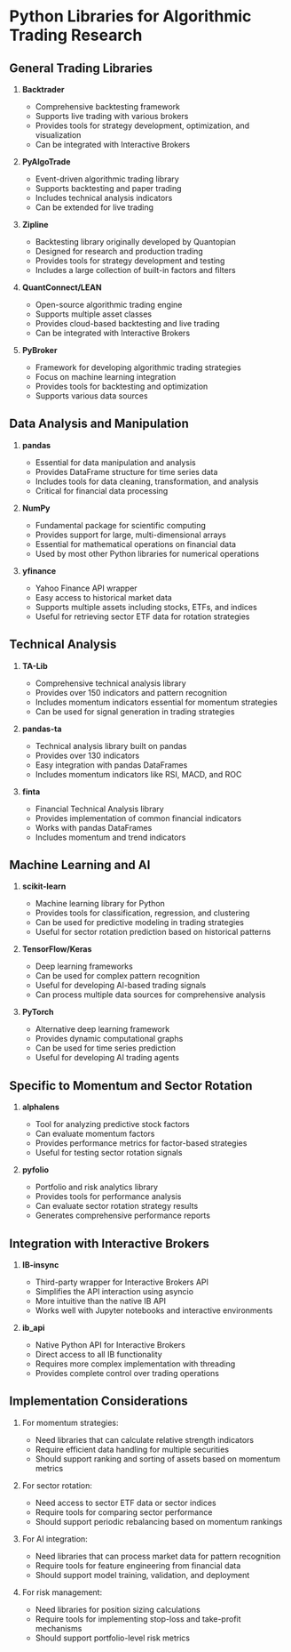 # Python Libraries for Algorithmic Trading Research

## General Trading Libraries

1. **Backtrader**
   - Comprehensive backtesting framework
   - Supports live trading with various brokers
   - Provides tools for strategy development, optimization, and visualization
   - Can be integrated with Interactive Brokers

2. **PyAlgoTrade**
   - Event-driven algorithmic trading library
   - Supports backtesting and paper trading
   - Includes technical analysis indicators
   - Can be extended for live trading

3. **Zipline**
   - Backtesting library originally developed by Quantopian
   - Designed for research and production trading
   - Provides tools for strategy development and testing
   - Includes a large collection of built-in factors and filters

4. **QuantConnect/LEAN**
   - Open-source algorithmic trading engine
   - Supports multiple asset classes
   - Provides cloud-based backtesting and live trading
   - Can be integrated with Interactive Brokers

5. **PyBroker**
   - Framework for developing algorithmic trading strategies
   - Focus on machine learning integration
   - Provides tools for backtesting and optimization
   - Supports various data sources

## Data Analysis and Manipulation

1. **pandas**
   - Essential for data manipulation and analysis
   - Provides DataFrame structure for time series data
   - Includes tools for data cleaning, transformation, and analysis
   - Critical for financial data processing

2. **NumPy**
   - Fundamental package for scientific computing
   - Provides support for large, multi-dimensional arrays
   - Essential for mathematical operations on financial data
   - Used by most other Python libraries for numerical operations

3. **yfinance**
   - Yahoo Finance API wrapper
   - Easy access to historical market data
   - Supports multiple assets including stocks, ETFs, and indices
   - Useful for retrieving sector ETF data for rotation strategies

## Technical Analysis

1. **TA-Lib**
   - Comprehensive technical analysis library
   - Provides over 150 indicators and pattern recognition
   - Includes momentum indicators essential for momentum strategies
   - Can be used for signal generation in trading strategies

2. **pandas-ta**
   - Technical analysis library built on pandas
   - Provides over 130 indicators
   - Easy integration with pandas DataFrames
   - Includes momentum indicators like RSI, MACD, and ROC

3. **finta**
   - Financial Technical Analysis library
   - Provides implementation of common financial indicators
   - Works with pandas DataFrames
   - Includes momentum and trend indicators

## Machine Learning and AI

1. **scikit-learn**
   - Machine learning library for Python
   - Provides tools for classification, regression, and clustering
   - Can be used for predictive modeling in trading strategies
   - Useful for sector rotation prediction based on historical patterns

2. **TensorFlow/Keras**
   - Deep learning frameworks
   - Can be used for complex pattern recognition
   - Useful for developing AI-based trading signals
   - Can process multiple data sources for comprehensive analysis

3. **PyTorch**
   - Alternative deep learning framework
   - Provides dynamic computational graphs
   - Can be used for time series prediction
   - Useful for developing AI trading agents

## Specific to Momentum and Sector Rotation

1. **alphalens**
   - Tool for analyzing predictive stock factors
   - Can evaluate momentum factors
   - Provides performance metrics for factor-based strategies
   - Useful for testing sector rotation signals

2. **pyfolio**
   - Portfolio and risk analytics library
   - Provides tools for performance analysis
   - Can evaluate sector rotation strategy results
   - Generates comprehensive performance reports

## Integration with Interactive Brokers

1. **IB-insync**
   - Third-party wrapper for Interactive Brokers API
   - Simplifies the API interaction using asyncio
   - More intuitive than the native IB API
   - Works well with Jupyter notebooks and interactive environments

2. **ib_api**
   - Native Python API for Interactive Brokers
   - Direct access to all IB functionality
   - Requires more complex implementation with threading
   - Provides complete control over trading operations

## Implementation Considerations

1. For momentum strategies:
   - Need libraries that can calculate relative strength indicators
   - Require efficient data handling for multiple securities
   - Should support ranking and sorting of assets based on momentum metrics

2. For sector rotation:
   - Need access to sector ETF data or sector indices
   - Require tools for comparing sector performance
   - Should support periodic rebalancing based on momentum rankings

3. For AI integration:
   - Need libraries that can process market data for pattern recognition
   - Require tools for feature engineering from financial data
   - Should support model training, validation, and deployment

4. For risk management:
   - Need libraries for position sizing calculations
   - Require tools for implementing stop-loss and take-profit mechanisms
   - Should support portfolio-level risk metrics
